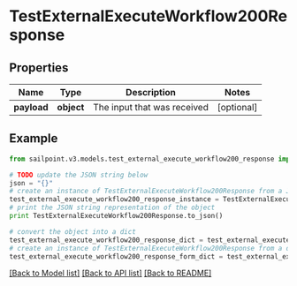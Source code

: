 # TestExternalExecuteWorkflow200Response


## Properties

Name | Type | Description | Notes
------------ | ------------- | ------------- | -------------
**payload** | **object** | The input that was received | [optional] 

## Example

```python
from sailpoint.v3.models.test_external_execute_workflow200_response import TestExternalExecuteWorkflow200Response

# TODO update the JSON string below
json = "{}"
# create an instance of TestExternalExecuteWorkflow200Response from a JSON string
test_external_execute_workflow200_response_instance = TestExternalExecuteWorkflow200Response.from_json(json)
# print the JSON string representation of the object
print TestExternalExecuteWorkflow200Response.to_json()

# convert the object into a dict
test_external_execute_workflow200_response_dict = test_external_execute_workflow200_response_instance.to_dict()
# create an instance of TestExternalExecuteWorkflow200Response from a dict
test_external_execute_workflow200_response_form_dict = test_external_execute_workflow200_response.from_dict(test_external_execute_workflow200_response_dict)
```
[[Back to Model list]](../README.md#documentation-for-models) [[Back to API list]](../README.md#documentation-for-api-endpoints) [[Back to README]](../README.md)


